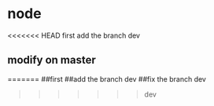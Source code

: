 # node
<<<<<<< HEAD
first
add the branch dev
## modify on master
=======
##first
##add the branch dev
##fix the branch dev
>>>>>>> dev

